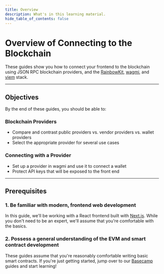 ```yaml
---
title: Overview
description: What's in this learning material.
hide_table_of_contents: false
---
```


# Overview of Connecting to the Blockchain

These guides show you how to connect your frontend to the blockchain using JSON RPC blockchain providers, and the [RainbowKit], [wagmi], and [viem] stack.

---

## Objectives

By the end of these guides, you should be able to:

### Blockchain Providers

- Compare and contrast public providers vs. vendor providers vs. wallet providers
- Select the appropriate provider for several use cases

### Connecting with a Provider

- Set up a provider in wagmi and use it to connect a wallet
- Protect API keys that will be exposed to the front end

---

## Prerequisites

### 1. Be familiar with modern, frontend web development

In this guide, we'll be working with a React frontend built with [Next.js]. While you don't need to be an expert, we'll assume that you're comfortable with the basics.

### 2. Possess a general understanding of the EVM and smart contract development

These guides assume that you're reasonably comfortable writing basic smart contracts. If you're just getting started, jump over to our [Basecamp] guides and start learning!

[Basecamp]: https://base.org/camp
[Next.js]: https://nextjs.org/
[RainbowKit]: https://rainbowkit.com/
[wagmi]: https://wagmi.sh/
[viem]: https://viem.sh/
